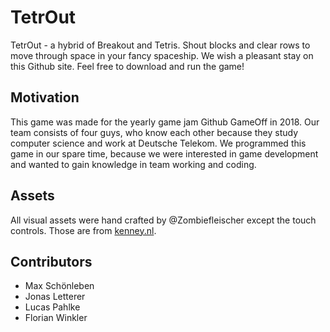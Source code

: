 # TetrOut

TetrOut - a hybrid of Breakout and Tetris. Shout blocks and clear rows to move through space in your fancy spaceship.
We wish a pleasant stay on this Github site. Feel free to download and run the game!

## Motivation

This game was made for the yearly game jam Github GameOff in 2018. Our team consists of four guys, who know each other because they study computer science and work at Deutsche Telekom. We programmed this game in our spare time, because we were interested in game development and wanted to gain knowledge in team working and coding.

## Assets

All visual assets were hand crafted by @Zombiefleischer except the touch controls. Those are from [kenney.nl](https://kenney.nl/assets/onscreen-controls).

## Contributors

- Max Schönleben
- Jonas Letterer
- Lucas Pahlke
- Florian Winkler
